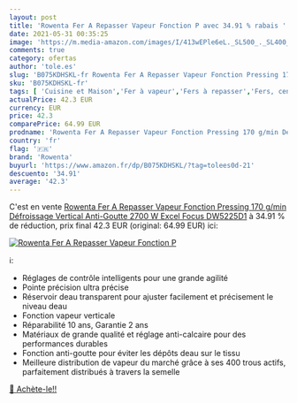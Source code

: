 ```yaml
---
layout: post
title: 'Rowenta Fer A Repasser Vapeur Fonction P avec 34.91 % rabais '
date: 2021-05-31 00:35:25
image: 'https://m.media-amazon.com/images/I/413wEPle6eL._SL500_._SL400_.jpg'
comments: true
category: ofertas
author: 'tole.es'
slug: 'B075KDHSKL-fr Rowenta Fer A Repasser Vapeur Fonction Pressing 170 g/min...'
sku: 'B075KDHSKL-fr'
tags: [ 'Cuisine et Maison','Fer à vapeur','Fers à repasser','Fers, centrales vapeur et accessoires','rowenta', ]
actualPrice: 42.3 EUR
currency: EUR
price: 42.3
comparePrice: 64.99 EUR
prodname: 'Rowenta Fer A Repasser Vapeur Fonction Pressing 170 g/min Défroissage Vertical Anti-Goutte 2700 W Excel Focus DW5225D1'
country: 'fr'
flag: '🇫🇷'
brand: 'Rowenta'
buyurl: 'https://www.amazon.fr/dp/B075KDHSKL/?tag=tolees0d-21'
descuento: '34.91'
average: '42.3'
---
```


C'est en vente [Rowenta Fer A Repasser Vapeur Fonction Pressing 170 g/min Défroissage Vertical Anti-Goutte 2700 W Excel Focus DW5225D1](https://www.amazon.fr/dp/B075KDHSKL/?tag=tolees0d-21)  à  34.91 % de réduction, prix final  42.3 EUR (original: 64.99 EUR) ici:

[![Rowenta Fer A Repasser Vapeur Fonction P](https://m.media-amazon.com/images/I/413wEPle6eL._SL500_._SL400_.jpg)](https://www.amazon.fr/dp/B075KDHSKL/?tag=tolees0d-21)

ℹ️:

- Réglages de contrôle intelligents pour une grande agilité
- Pointe précision ultra précise
- Réservoir deau transparent pour ajuster facilement et précisement le niveau deau
- Fonction vapeur verticale
- Réparabilité 10 ans, Garantie 2 ans
- Matériaux de grande qualité et réglage anti-calcaire pour des performances durables
- Fonction anti-goutte pour éviter les dépôts deau sur le tissu
- Meilleure distribution de vapeur du marché grâce à ses 400 trous actifs, parfaitement distribués à travers la semelle

[🛒 Achète-le!!](https://www.amazon.fr/dp/B075KDHSKL/?tag=tolees0d-21)
